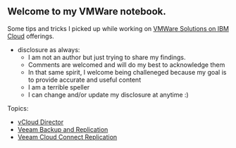 ## Welcome to my VMWare notebook.

Some tips and tricks I picked up while working on [VMWare Solutions on IBM Cloud](https://cloud.ibm.com/infrastructure/vmware-solutions/console) offerings.


- disclosure as always:
  - I am not an author but just trying to share my findings.
  - Comments are welcomed and will do my best to acknowledge them
  - In that same spirit, I welcome being challeneged because my goal is to provide accurate and useful content
  - I am a terrible speller
  - I can change and/or update my disclosure at anytime :)


Topics:
- [vCloud Director](vcd/index.md)
- [Veeam Backup and Replication](vbr/index.md)
- [Veeam Cloud Connect Replication](vccr/index.md)
